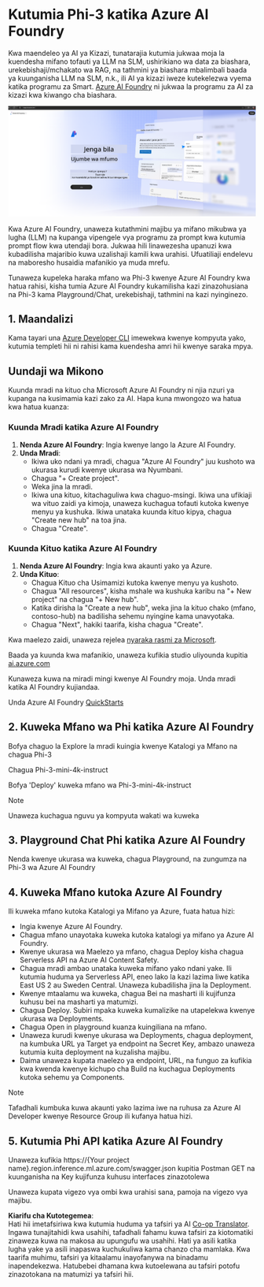 <!--
CO_OP_TRANSLATOR_METADATA:
{
  "original_hash": "3a1e48b628022485aac989c9f733e792",
  "translation_date": "2025-07-17T05:26:51+00:00",
  "source_file": "md/02.QuickStart/AzureAIFoundry_QuickStart.md",
  "language_code": "sw"
}
-->
# **Kutumia Phi-3 katika Azure AI Foundry**

Kwa maendeleo ya AI ya Kizazi, tunatarajia kutumia jukwaa moja la kuendesha mifano tofauti ya LLM na SLM, ushirikiano wa data za biashara, urekebishaji/mchakato wa RAG, na tathmini ya biashara mbalimbali baada ya kuunganisha LLM na SLM, n.k., ili AI ya kizazi iweze kutekelezwa vyema katika programu za Smart. [Azure AI Foundry](https://ai.azure.com) ni jukwaa la programu za AI za kizazi kwa kiwango cha biashara.

![aistudo](../../../../translated_images/aifoundry_home.f28a8127c96c7d93d6fb1d0a69b635bc36834da1f0615d7d2b8be216021d9eeb.sw.png)

Kwa Azure AI Foundry, unaweza kutathmini majibu ya mifano mikubwa ya lugha (LLM) na kupanga vipengele vya programu za prompt kwa kutumia prompt flow kwa utendaji bora. Jukwaa hili linawezesha upanuzi kwa kubadilisha majaribio kuwa uzalishaji kamili kwa urahisi. Ufuatiliaji endelevu na maboresho husaidia mafanikio ya muda mrefu.

Tunaweza kupeleka haraka mfano wa Phi-3 kwenye Azure AI Foundry kwa hatua rahisi, kisha tumia Azure AI Foundry kukamilisha kazi zinazohusiana na Phi-3 kama Playground/Chat, urekebishaji, tathmini na kazi nyinginezo.

## **1. Maandalizi**

Kama tayari una [Azure Developer CLI](https://learn.microsoft.com/azure/developer/azure-developer-cli/overview?WT.mc_id=aiml-138114-kinfeylo) imewekwa kwenye kompyuta yako, kutumia templeti hii ni rahisi kama kuendesha amri hii kwenye saraka mpya.

## Uundaji wa Mikono

Kuunda mradi na kituo cha Microsoft Azure AI Foundry ni njia nzuri ya kupanga na kusimamia kazi zako za AI. Hapa kuna mwongozo wa hatua kwa hatua kuanza:

### Kuunda Mradi katika Azure AI Foundry

1. **Nenda Azure AI Foundry**: Ingia kwenye lango la Azure AI Foundry.
2. **Unda Mradi**:
   - Ikiwa uko ndani ya mradi, chagua "Azure AI Foundry" juu kushoto wa ukurasa kurudi kwenye ukurasa wa Nyumbani.
   - Chagua "+ Create project".
   - Weka jina la mradi.
   - Ikiwa una kituo, kitachaguliwa kwa chaguo-msingi. Ikiwa una ufikiaji wa vituo zaidi ya kimoja, unaweza kuchagua tofauti kutoka kwenye menyu ya kushuka. Ikiwa unataka kuunda kituo kipya, chagua "Create new hub" na toa jina.
   - Chagua "Create".

### Kuunda Kituo katika Azure AI Foundry

1. **Nenda Azure AI Foundry**: Ingia kwa akaunti yako ya Azure.
2. **Unda Kituo**:
   - Chagua Kituo cha Usimamizi kutoka kwenye menyu ya kushoto.
   - Chagua "All resources", kisha mshale wa kushuka karibu na "+ New project" na chagua "+ New hub".
   - Katika dirisha la "Create a new hub", weka jina la kituo chako (mfano, contoso-hub) na badilisha sehemu nyingine kama unavyotaka.
   - Chagua "Next", hakiki taarifa, kisha chagua "Create".

Kwa maelezo zaidi, unaweza rejelea [nyaraka rasmi za Microsoft](https://learn.microsoft.com/azure/ai-studio/how-to/create-projects).

Baada ya kuunda kwa mafanikio, unaweza kufikia studio uliyounda kupitia [ai.azure.com](https://ai.azure.com/)

Kunaweza kuwa na miradi mingi kwenye AI Foundry moja. Unda mradi katika AI Foundry kujiandaa.

Unda Azure AI Foundry [QuickStarts](https://learn.microsoft.com/azure/ai-studio/quickstarts/get-started-code)

## **2. Kuweka Mfano wa Phi katika Azure AI Foundry**

Bofya chaguo la Explore la mradi kuingia kwenye Katalogi ya Mfano na chagua Phi-3

Chagua Phi-3-mini-4k-instruct

Bofya 'Deploy' kuweka mfano wa Phi-3-mini-4k-instruct

> [!NOTE]
>
> Unaweza kuchagua nguvu ya kompyuta wakati wa kuweka

## **3. Playground Chat Phi katika Azure AI Foundry**

Nenda kwenye ukurasa wa kuweka, chagua Playground, na zungumza na Phi-3 wa Azure AI Foundry

## **4. Kuweka Mfano kutoka Azure AI Foundry**

Ili kuweka mfano kutoka Katalogi ya Mifano ya Azure, fuata hatua hizi:

- Ingia kwenye Azure AI Foundry.
- Chagua mfano unayotaka kuweka kutoka katalogi ya mifano ya Azure AI Foundry.
- Kwenye ukurasa wa Maelezo ya mfano, chagua Deploy kisha chagua Serverless API na Azure AI Content Safety.
- Chagua mradi ambao unataka kuweka mifano yako ndani yake. Ili kutumia huduma ya Serverless API, eneo lako la kazi lazima liwe katika East US 2 au Sweden Central. Unaweza kubadilisha jina la Deployment.
- Kwenye mtaalamu wa kuweka, chagua Bei na masharti ili kujifunza kuhusu bei na masharti ya matumizi.
- Chagua Deploy. Subiri mpaka kuweka kumalizike na utapelekwa kwenye ukurasa wa Deployments.
- Chagua Open in playground kuanza kuingiliana na mfano.
- Unaweza kurudi kwenye ukurasa wa Deployments, chagua deployment, na kumbuka URL ya Target ya endpoint na Secret Key, ambazo unaweza kutumia kuita deployment na kuzalisha majibu.
- Daima unaweza kupata maelezo ya endpoint, URL, na funguo za kufikia kwa kwenda kwenye kichupo cha Build na kuchagua Deployments kutoka sehemu ya Components.

> [!NOTE]
> Tafadhali kumbuka kuwa akaunti yako lazima iwe na ruhusa za Azure AI Developer kwenye Resource Group ili kufanya hatua hizi.

## **5. Kutumia Phi API katika Azure AI Foundry**

Unaweza kufikia https://{Your project name}.region.inference.ml.azure.com/swagger.json kupitia Postman GET na kuunganisha na Key kujifunza kuhusu interfaces zinazotolewa

Unaweza kupata vigezo vya ombi kwa urahisi sana, pamoja na vigezo vya majibu.

**Kiarifu cha Kutotegemea**:  
Hati hii imetafsiriwa kwa kutumia huduma ya tafsiri ya AI [Co-op Translator](https://github.com/Azure/co-op-translator). Ingawa tunajitahidi kwa usahihi, tafadhali fahamu kuwa tafsiri za kiotomatiki zinaweza kuwa na makosa au upungufu wa usahihi. Hati ya asili katika lugha yake ya asili inapaswa kuchukuliwa kama chanzo cha mamlaka. Kwa taarifa muhimu, tafsiri ya kitaalamu inayofanywa na binadamu inapendekezwa. Hatubebei dhamana kwa kutoelewana au tafsiri potofu zinazotokana na matumizi ya tafsiri hii.